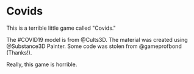 # Covids

This is a terrible little game called "Covids."

The #COVID19 model is from @Cults3D. The material was created using @Substance3D Painter. Some code was stolen from @gameprofbond (Thanks!).

Really, this game is horrible.

